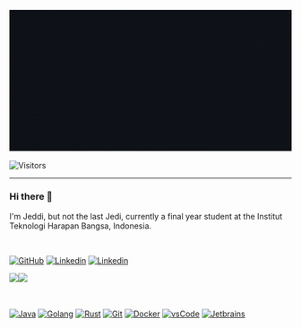 ![Jeddi](https://github.com/Jeddi212/Jeddi212/blob/main/Jeddi%20(2).gif)

![Visitors](https://api.visitorbadge.io/api/visitors?path=https%3A%2F%2Fgithub.com%2FJeddi212&countColor=%23fce775&style=flat-square)

<hr>

### Hi there 👋
I'm Jeddi, but not the last Jedi, currently a final year student at the Institut Teknologi Harapan Bangsa, Indonesia.

<br>

[![GitHub](https://img.shields.io/badge/Github-100000?style=for-the-badge&logo=github&logoColor=white)](https://github.com/Jeddi212)
[![Linkedin](https://img.shields.io/badge/Linkedin-0077B5?style=for-the-badge&logo=linkedin&logoColor=white)](https://www.linkedin.com/in/jedediahfanuel/)
[![Linkedin](https://img.shields.io/badge/Linkedin-0077B5?style=for-the-badge&logo=youtube&logoColor=white)](https://www.youtube.com/channel/UCRm8ZV7WY7x3SUrzJdjXkQA)

<img height="137px" src="https://github-readme-stats.vercel.app/api?username=Jeddi212&hide_title=true&hide_border=true&show_icons=true&include_all_commits=true&count_private=true&line_height=21&text_color=000&icon_color=000&bg_color=0,ea6161,ffc64d,fffc4d,52fa5a&theme=graywhite" /><img height="137px" src="https://github-readme-stats.vercel.app/api/top-langs/?username=Jeddi212&hide=html&hide_title=true&hide_border=true&layout=compact&langs_count=8&text_color=000&icon_color=fff&bg_color=0,52fa5a,4dfcff,c64dff&theme=graywhite" />

<br>

[![Java](https://img.shields.io/badge/Java-D41515?style=for-the-badge&logo=java&logoColor=white)]()
[![Golang](https://img.shields.io/badge/Go-00ADD8?style=for-the-badge&logo=go&logoColor=white)]()
[![Rust](https://img.shields.io/badge/Rust-F74C00?style=for-the-badge&logo=rust&logoColor=white)]()
[![Git](https://img.shields.io/badge/Git-F05032?style=for-the-badge&logo=git&logoColor=white)]()
[![Docker](https://img.shields.io/badge/Docker-2CA5E0?style=for-the-badge&logo=docker&logoColor=white)]()
[![vsCode](https://img.shields.io/badge/vsCode-0078D4?style=for-the-badge&logo=visual%20studio%20code&logoColor=white)]()
[![Jetbrains](https://img.shields.io/badge/jetbrains-A212A5?style=for-the-badge&logo=intellij&logoColor=white)]()

<!-- <a href="https://github.com/anuraghazra/github-readme-stats">
  ![Jeddi's GitHub stats](https://github-readme-stats.vercel.app/api?username=Jeddi212&show_icons=true&theme=onedark)
</a>
<a href="https://github.com/anuraghazra/convoychat">
  ![Top Langs](https://github-readme-stats.vercel.app/api/top-langs/?username=Jeddi212&layout=compact)
</a> -->

<!--
**Jeddi212/Jeddi212** is a ✨ _special_ ✨ repository because its `README.md` (this file) appears on your GitHub profile.

Here are some ideas to get you started:

- 🔭 I’m currently working on ...
- 🌱 I’m currently learning ...
- 👯 I’m looking to collaborate on ...
- 🤔 I’m looking for help with ...
- 💬 Ask me about ...
- 📫 How to reach me: ...
- 😄 Pronouns: ...
- ⚡ Fun fact: ...
-->
